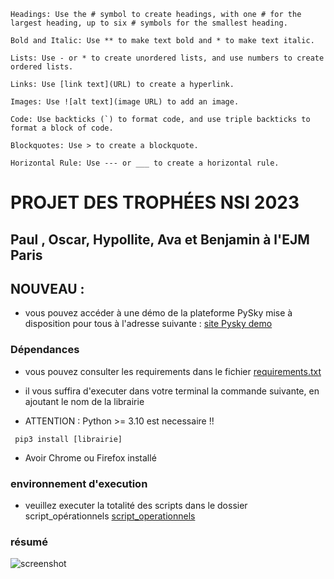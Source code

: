     Headings: Use the # symbol to create headings, with one # for the largest heading, up to six # symbols for the smallest heading.

    Bold and Italic: Use ** to make text bold and * to make text italic.

    Lists: Use - or * to create unordered lists, and use numbers to create ordered lists.

    Links: Use [link text](URL) to create a hyperlink.

    Images: Use ![alt text](image URL) to add an image.

    Code: Use backticks (`) to format code, and use triple backticks to format a block of code.

    Blockquotes: Use > to create a blockquote.

    Horizontal Rule: Use --- or ___ to create a horizontal rule.


# PROJET DES TROPHÉES NSI 2023 
## Paul , Oscar, Hypollite, Ava et Benjamin à l'EJM Paris

## NOUVEAU : 
* vous pouvez accéder à une démo de la plateforme PySky mise à disposition pour tous à l'adresse suivante : 
[site Pysky demo](http://93.14.22.225:1025)

###  Dépendances 

* vous pouvez consulter les requirements dans le fichier [requirements.txt](https://github.com/Oscar-T24/PySky/blob/main/requirements.txt)

* il vous suffira d'executer dans votre terminal la commande suivante, en ajoutant le nom de la librairie

* ATTENTION : Python >= 3.10 est necessaire !! 

` pip3 install [librairie]`

* Avoir Chrome ou Firefox installé

### environnement d'execution

* veuillez executer la totalité des scripts dans le dossier script_opérationnels
[script_operationnels](https://github.com/Oscar-T24/Trophees-NSI-2023/tree/main/scripts%20op%C3%A9rationnels)

### résumé

![screenshot](/capture.png)
